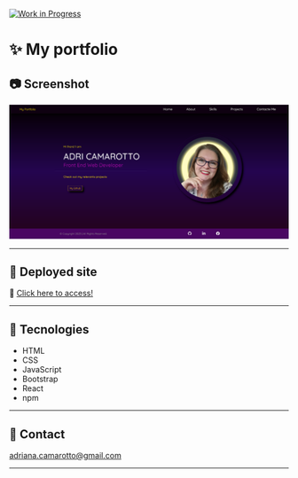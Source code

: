 [![Work in Progress](https://img.shields.io/badge/status-work%20in%20progress-yellow)](https://shields.io/)

# ✨ My portfolio

## 📷 Screenshot
![preview](./src/Assets/screenshotHome.png)
 

---  


## 📌 Deployed site

🎯  [Click here to access!](https://adricamarottoportfolio.netlify.app/)


---

## 🚀 Tecnologies

- HTML
- CSS
- JavaScript
- Bootstrap
- React
- npm

---

## 📧 Contact

adriana.camarotto@gmail.com

---
